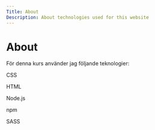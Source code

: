 ```yaml
---
Title: About
Description: About technologies used for this website
---
```

About
==================

För denna kurs använder jag följande teknologier:

CSS

HTML

Node.js

npm

SASS